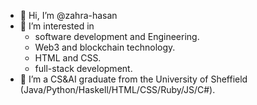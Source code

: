- 👋 Hi, I’m @zahra-hasan
- 👀 I’m interested in 
    - software development and Engineering.  
    - Web3 and blockchain technology.  
    - HTML and CSS.  
    - full-stack development.  
- 🌱 I’m a CS&AI graduate from the University of Sheffield (Java/Python/Haskell/HTML/CSS/Ruby/JS/C#).

<!---
zahra-hasan/zahra-hasan is a ✨ special ✨ repository because its `README.md` (this file) appears on your GitHub profile.
You can click the Preview link to take a look at your changes.
--->
